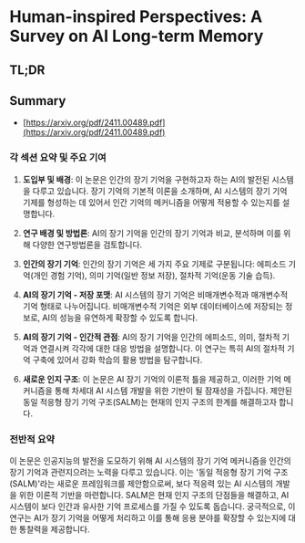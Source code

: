 # Human-inspired Perspectives: A Survey on AI Long-term Memory
## TL;DR
## Summary
- [https://arxiv.org/pdf/2411.00489.pdf](https://arxiv.org/pdf/2411.00489.pdf)

### 각 섹션 요약 및 주요 기여

1. **도입부 및 배경**:
   이 논문은 인간의 장기 기억을 구현하고자 하는 AI의 발전된 시스템을 다루고 있습니다. 장기 기억의 기본적 이론을 소개하며, AI 시스템의 장기 기억 기제를 형성하는 데 있어서 인간 기억의 메커니즘을 어떻게 적용할 수 있는지를 설명합니다.

2. **연구 배경 및 방법론**:
   AI의 장기 기억을 인간의 장기 기억과 비교, 분석하며 이를 위해 다양한 연구방법론을 검토합니다.

3. **인간의 장기 기억**:
   인간의 장기 기억은 세 가지 주요 기제로 구분됩니다: 에피소드 기억(개인 경험 기억), 의미 기억(일반 정보 저장), 절차적 기억(운동 기술 습득).

4. **AI의 장기 기억 - 저장 포맷**:
   AI 시스템의 장기 기억은 비매개변수적과 매개변수적 기억 형태로 나누어집니다. 비매개변수적 기억은 외부 데이터베이스에 저장되는 정보로, AI의 성능을 유연하게 확장할 수 있도록 합니다.

5. **AI의 장기 기억 - 인간적 관점**:
   AI의 장기 기억을 인간의 에피소드, 의미, 절차적 기억과 연결시켜 각각에 대한 대응 방법을 설명합니다. 이 연구는 특히 AI의 절차적 기억 구축에 있어서 강화 학습의 활용 방법을 탐구합니다.

6. **새로운 인지 구조**:
   이 논문은 AI 장기 기억의 이론적 틀을 제공하고, 이러한 기억 메커니즘을 통해 차세대 AI 시스템 개발을 위한 기반이 될 잠재성을 가집니다. 제안된 동일 적응형 장기 기억 구조(SALM)는 현재의 인지 구조의 한계를 해결하고자 합니다.

### 전반적 요약

이 논문은 인공지능의 발전을 도모하기 위해 AI 시스템의 장기 기억 메커니즘을 인간의 장기 기억과 관련지으려는 노력을 다루고 있습니다. 이는 '동일 적응형 장기 기억 구조(SALM)'라는 새로운 프레임워크를 제안함으로써, 보다 적응력 있는 AI 시스템의 개발을 위한 이론적 기반을 마련합니다. SALM은 현재 인지 구조의 단점들을 해결하고, AI 시스템이 보다 인간과 유사한 기억 프로세스를 가질 수 있도록 돕습니다. 궁극적으로, 이 연구는 AI가 장기 기억을 어떻게 처리하고 이를 통해 응용 분야를 확장할 수 있는지에 대한 통찰력을 제공합니다.
